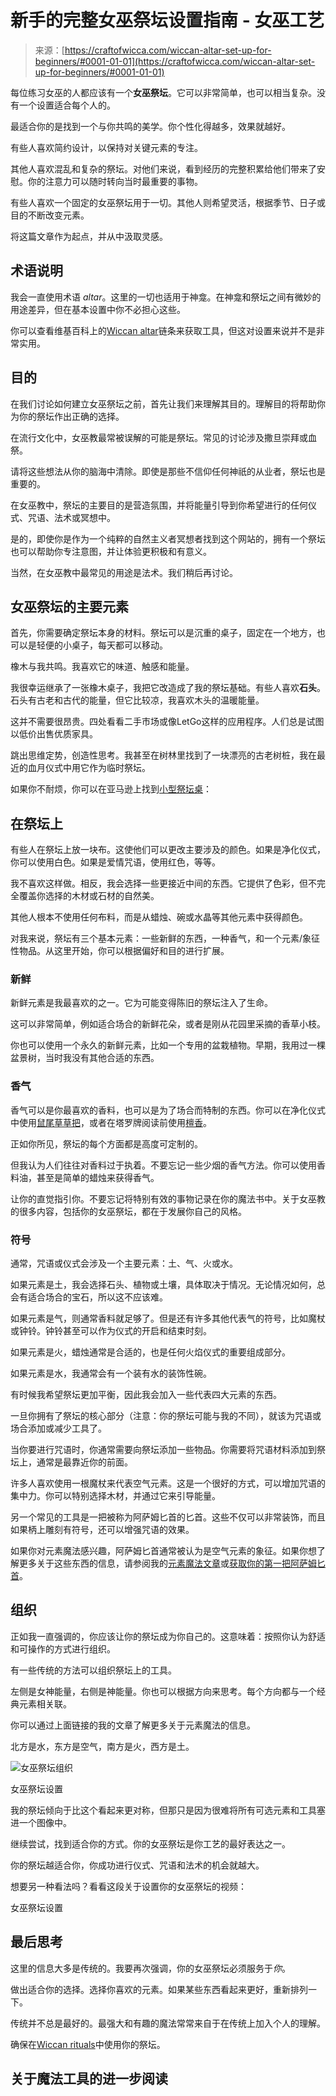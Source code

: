 <!--yml

category: 未分类

date: 2024-06-12 18:09:45

-->

# 新手的完整女巫祭坛设置指南 - 女巫工艺

> 来源：[https://craftofwicca.com/wiccan-altar-set-up-for-beginners/#0001-01-01](https://craftofwicca.com/wiccan-altar-set-up-for-beginners/#0001-01-01)

每位练习女巫的人都应该有一个**女巫祭坛**。它可以非常简单，也可以相当复杂。没有一个设置适合每个人的。

最适合你的是找到一个与你共鸣的美学。你个性化得越多，效果就越好。

有些人喜欢简约设计，以保持对关键元素的专注。

其他人喜欢混乱和复杂的祭坛。对他们来说，看到经历的完整积累给他们带来了安慰。你的注意力可以随时转向当时最重要的事物。

有些人喜欢一个固定的女巫祭坛用于一切。其他人则希望灵活，根据季节、日子或目的不断改变元素。

将这篇文章作为起点，并从中汲取灵感。

## 术语说明

我会一直使用术语 *altar*。这里的一切也适用于神龛。在神龛和祭坛之间有微妙的用途差异，但在基本设置中你不必担心这些。

你可以查看维基百科上的[Wiccan altar](https://en.wikipedia.org/wiki/Altar_(Wicca))链条来获取工具，但这对设置来说并不是非常实用。

## 目的

在我们讨论如何建立女巫祭坛之前，首先让我们来理解其目的。理解目的将帮助你为你的祭坛作出正确的选择。

在流行文化中，女巫教最常被误解的可能是祭坛。常见的讨论涉及撒旦崇拜或血祭。

请将这些想法从你的脑海中清除。即使是那些不信仰任何神祇的从业者，祭坛也是重要的。

在女巫教中，祭坛的主要目的是营造氛围，并将能量引导到你希望进行的任何仪式、咒语、法术或冥想中。

是的，即使你是作为一个纯粹的自然主义者冥想者找到这个网站的，拥有一个祭坛也可以帮助你专注意图，并让体验更积极和有意义。

当然，在女巫教中最常见的用途是法术。我们稍后再讨论。

## 女巫祭坛的主要元素

首先，你需要确定祭坛本身的材料。祭坛可以是沉重的桌子，固定在一个地方，也可以是轻便的小桌子，每天都可以移动。

橡木与我共鸣。我喜欢它的味道、触感和能量。

我很幸运继承了一张橡木桌子，我把它改造成了我的祭坛基础。有些人喜欢**石头**。石头有古老和古代的能量，但它比较凉，我喜欢木头的温暖能量。

这并不需要很昂贵。四处看看二手市场或像LetGo这样的应用程序。人们总是试图以低价出售优质家具。

跳出思维定势，创造性思考。我甚至在树林里找到了一块漂亮的古老树桩，我在最近的血月仪式中用它作为临时祭坛。

如果你不耐烦，你可以在亚马逊上找到[小型祭坛桌](https://amzn.to/2Uq08Kb)：

## 在祭坛上

有些人在祭坛上放一块布。这使他们可以更改主要涉及的颜色。如果是净化仪式，你可以使用白色。如果是爱情咒语，使用红色，等等。

我不喜欢这样做。相反，我会选择一些更接近中间的东西。它提供了色彩，但不完全覆盖你选择的木材或石材的自然美。

其他人根本不使用任何布料，而是从蜡烛、碗或水晶等其他元素中获得颜色。

对我来说，祭坛有三个基本元素：一些新鲜的东西，一种香气，和一个元素/象征性物品。从这里开始，你可以根据偏好和目的进行扩展。

### 新鲜

新鲜元素是我最喜欢的之一。它为可能变得陈旧的祭坛注入了生命。

这可以非常简单，例如适合场合的新鲜花朵，或者是刚从花园里采摘的香草小枝。

你也可以使用一个永久的新鲜元素，比如一个专用的盆栽植物。早期，我用过一棵盆景树，当时我没有其他合适的东西。

### 香气

香气可以是你最喜欢的香料，也可以是为了场合而特制的东西。你可以在净化仪式中使用[鼠尾草草把](https://amzn.to/2UkovsG)，或者在塔罗牌阅读前使用[檀香](https://amzn.to/2XJdaEH)。

正如你所见，祭坛的每个方面都是高度可定制的。

但我认为人们往往对香料过于执着。不要忘记一些少烟的香气方法。你可以使用香料油，甚至是简单的蜡烛来获得香气。

让你的直觉指引你。不要忘记将特别有效的事物记录在你的魔法书中。关于女巫教的很多内容，包括你的女巫祭坛，都在于发展你自己的风格。

### 符号

通常，咒语或仪式会涉及一个主要元素：土、气、火或水。

如果元素是土，我会选择石头、植物或土壤，具体取决于情况。无论情况如何，总会有适合场合的宝石，所以这不应该难。

如果元素是气，则通常香料就足够了。但是还有许多其他代表气的符号，比如魔杖或钟铃。钟铃甚至可以作为仪式的开启和结束时刻。

如果元素是火，蜡烛通常是合适的，也是任何火焰仪式的重要组成部分。

如果元素是水，我通常会有一个装有水的装饰性碗。

有时候我希望祭坛更加平衡，因此我会加入一些代表四大元素的东西。

一旦你拥有了祭坛的核心部分（注意：你的祭坛可能与我的不同），就该为咒语或场合添加或减少工具了。

当你要进行咒语时，你通常需要向祭坛添加一些物品。你需要将咒语材料添加到祭坛上，通常是最靠近你的前面。

许多人喜欢使用一根魔杖来代表空气元素。这是一个很好的方式，可以增加咒语的集中力。你可以特别选择木材，并通过它来引导能量。

另一个常见的工具是一把被称为阿萨姆匕首的匕首。这些不仅可以非常装饰，而且如果柄上雕刻有符号，还可以增强咒语的效果。

如果你对元素魔法感兴趣，阿萨姆匕首通常被认为是空气元素的象征。如果你想了解更多关于这些东西的信息，请参阅我的[元素魔法文章](https://craftofwicca.com/elemental-magic-for-beginners/)或[获取你的第一把阿萨姆匕首](https://craftofwicca.com/athame-ultimate-guide-ceremonial-blade/)。

## 组织

正如我一直强调的，你应该让你的祭坛成为你自己的。这意味着：按照你认为舒适和可操作的方式进行组织。

有一些传统的方法可以组织祭坛上的工具。

左侧是女神能量，右侧是神能量。你也可以根据方向来思考。每个方向都与一个经典元素相关联。

你可以通过上面链接的我的文章了解更多关于元素魔法的信息。

北方是水，东方是空气，南方是火，西方是土。

![女巫祭坛组织](img/7033c4107945fb2cf8a37c43b37b1a7a.png)

女巫祭坛设置

我的祭坛倾向于比这个看起来更对称，但那只是因为很难将所有可选元素和工具塞进一个图像中。

继续尝试，找到适合你的方式。你的女巫祭坛是你工艺的最好表达之一。

你的祭坛越适合你，你成功进行仪式、咒语和法术的机会就越大。

想要另一种看法吗？看看这段关于设置你的女巫祭坛的视频：

女巫祭坛设置

## 最后思考

这里的信息大多是传统的。我要再次强调，你的女巫祭坛必须服务于*你*。

做出适合你的选择。选择你喜欢的元素。如果某些东西看起来更好，重新排列一下。

传统并不总是最好的。最强大和有趣的魔法常常来自于在传统上加入个人的理解。

确保在[Wiccan rituals](https://craftofwicca.com/creating-your-own-wiccan-rituals-tips-and-tricks/)中使用你的祭坛。

## 关于魔法工具的进一步阅读
